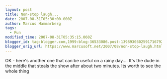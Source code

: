```yaml
---
layout: post
title: Non-stop laugh...
date: 2007-08-31T05:30:00.000Z
author: Marcus Hammarberg
tags:
  - Fun
modified_time: 2007-08-31T05:35:15.060Z
blogger_id: tag:blogger.com,1999:blog-36533086.post-1398930302591716792
blogger_orig_url: https://www.marcusoft.net/2007/08/non-stop-laugh.html
---
```


OK - here's another one that can be useful on a rainy day.... It's
the dude in the middle that steals the show after about two minutes. Its
worth to see the whole thing
